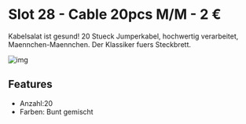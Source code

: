 [img]:https://github.com/zerocity/metalabAutomat/raw/master/28/1.jpg

# Slot 28 - Cable 20pcs M/M - 2 &euro;
Kabelsalat ist gesund! 20 Stueck Jumperkabel, hochwertig verarbeitet, Maennchen-Maennchen. Der Klassiker fuers Steckbrett.

![img]

## Features
+ Anzahl:20
+ Farben: Bunt gemischt
